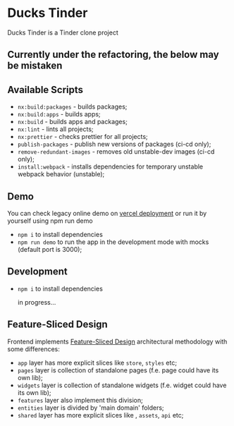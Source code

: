 # Ducks Tinder

Ducks Tinder is a Tinder clone project

## Currently under the refactoring, the below may be mistaken

## Available Scripts

- `nx:build:packages` - builds packages;
- `nx:build:apps` - builds apps;
- `nx:build` - builds apps and packages;
- `nx:lint` - lints all projects;
- `nx:prettier` - checks prettier for all projects;
- `publish-packages` - publish new versions of packages (ci-cd only);
- `remove-redundant-images` - removes old unstable-dev images (ci-cd only);
- `install:webpack` - installs dependencies for temporary unstable webpack behavior (unstable);

## Demo

You can check legacy online demo on [vercel deployment](https://ducks-tinder-client.vercel.app/) or run it by yourself using npm run demo

- `npm i` to install dependencies
- `npm run demo` to run the app in the development mode with mocks (default port is 3000);

## Development

- `npm i` to install dependencies<br/>

  in progress...

## Feature-Sliced Design

Frontend implements [Feature-Sliced Design](https://feature-sliced.design/) architectural methodology with some differences:

- `app` layer has more explicit slices like `store`, `styles` etc;
- `pages` layer is collection of standalone pages (f.e. page could have its own lib);
- `widgets` layer is collection of standalone widgets (f.e. widget could have its own lib);
- `features` layer also implement this division;
- `entities` layer is divided by 'main domain' folders;
- `shared` layer has more explicit slices like , `assets`, `api` etc;
